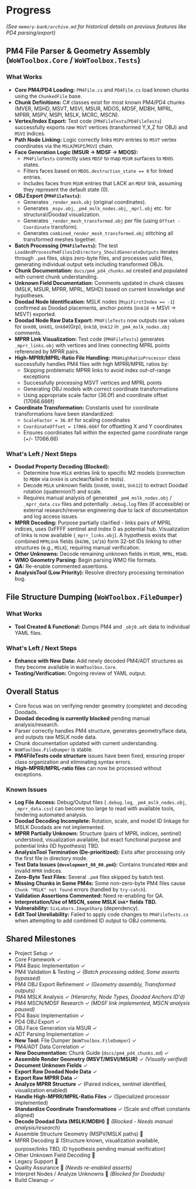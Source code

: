 # Progress

*(See `memory-bank/archive.md` for historical details on previous features like PD4 parsing/export)*

## PM4 File Parser & Geometry Assembly (`WoWToolbox.Core` / `WoWToolbox.Tests`)

### What Works
*   **Core PM4/PD4 Loading:** `PM4File.cs` and `PD4File.cs` load known chunks using the `ChunkedFile` base.
*   **Chunk Definitions:** C# classes exist for most known PM4/PD4 chunks (MVER, MSHD, MSVT, MSVI, MSUR, MDOS, MDSF, MDBH, MPRL, MPRR, MSPV, MSPI, MSLK, MCRC, MSCN).
*   **Vertex/Index Export:** Test code (`PM4FileTests`/`PD4FileTests`) successfully exports raw `MSVT` vertices (transformed Y,X,Z for OBJ) and `MSVI` indices.
*   **Path Node Linking:** Logic correctly links `MSPV` entries to `MSVT` vertex coordinates via the `MSLK`/`MSPI`/`MSVI` chain.
*   **Face Generation Logic (MSUR -> MDSF -> MDOS):**
    *   `PM4FileTests` correctly uses `MDSF` to map `MSUR` surfaces to `MDOS` states.
    *   Filters faces based on `MDOS.destruction_state == 0` for linked entries.
    *   Includes faces from `MSUR` entries that LACK an `MDSF` link, assuming they represent the default state (0).
*   **OBJ Export (`PM4FileTests`):**
    *   Generates `_render_mesh.obj` (original coordinates).
    *   Generates `_mspv.obj`, `_pm4_mslk_nodes.obj`, `_mprl.obj` etc. for structural/Doodad visualization.
    *   Generates `_render_mesh_transformed.obj` per file (using `Offset - Coordinate` transform).
    *   Generates `combined_render_mesh_transformed.obj` stitching all transformed meshes together.
*   **Batch Processing (`PM4FileTests`):** The test `LoadAndProcessPm4FilesInDirectory_ShouldGenerateOutputs` iterates through `.pm4` files, skips zero-byte files, and processes valid files, generating individual output sets including transformed OBJs.
*   **Chunk Documentation:** `docs/pm4_pd4_chunks.md` created and populated with current chunk understanding.
*   **Unknown Field Documentation:** Comments updated in chunk classes (MSLK, MSUR, MPRR, MPRL, MSHD) based on current knowledge and hypotheses.
*   **Doodad Node Identification:** MSLK nodes (`MspiFirstIndex == -1`) confirmed as Doodad placements, anchor points (`Unk10` -> MSVI -> MSVT) exported.
*   **Doodad Node Raw Data Export:** `PM4FileTests` now outputs raw values for `Unk00`, `Unk01`, `Unk04`(Grp), `Unk10`, `Unk12` in `_pm4_mslk_nodes.obj` comments.
*   **MPRR Link Visualization:** Test code (`PM4FileTests`) generates `_mprr_links.obj` with vertices and lines connecting MPRL points referenced by MPRR pairs.
*   **High-MPRR/MPRL-Ratio File Handling:** `PM4HighRatioProcessor` class successfully handles PM4 files with high MPRR/MPRL ratios by:
    *   Skipping problematic MPRR links to avoid index out-of-range exceptions
    *   Successfully processing MSVT vertices and MPRL points
    *   Generating OBJ models with correct coordinate transformations
    *   Using appropriate scale factor (36.0f) and coordinate offset (17066.666f)
*   **Coordinate Transformation:** Constants used for coordinate transformations have been standardized:
    *   `ScaleFactor = 36.0f` for scaling coordinates
    *   `CoordinateOffset = 17066.666f` for offsetting X and Y coordinates
    *   Ensures coordinates fall within the expected game coordinate range (+/- 17066.66)

### What's Left / Next Steps
*   **Doodad Property Decoding (Blocked):**
    *   Determine how `MSLK` entries link to specific M2 models (connection to `MDBH` via `Unk04` is unclear/failed in tests).
    *   Decode `MSLK` unknown fields (`Unk00`, `Unk01`, `Unk12`) to extract Doodad rotation (quaternion?) and scale.
    *   Requires manual analysis of generated `_pm4_mslk_nodes.obj` / `_mprr_data.csv` files and potentially `.debug.log` files (if accessible) or external research/reverse engineering due to lack of documentation and log access issues.
*   **MPRR Decoding:** Purpose partially clarified - links pairs of MPRL indices, uses 0xFFFF sentinel and index 0 as potential hub. Visualization of links is now available (`_mprr_links.obj`). A hypothesis exists that combined `MPRLUnk` fields (`04`/`06`, `14`/`16`) form 32-bit IDs linking to other structures (e.g., `MSLK`), requiring manual verification.
*   **Other Unknowns:** Decode remaining unknown fields in `MSUR`, `MPRL`, `MSHD`.
*   **WMO Geometry Parsing:** Begin parsing WMO file formats.
*   **QA:** Re-enable commented assertions.
*   **AnalysisTool (Low Priority):** Resolve directory processing termination bug.

## File Structure Dumping (`WoWToolbox.FileDumper`)

### What Works
*   **Tool Created & Functional:** Dumps PM4 and `_obj0.adt` data to individual YAML files.

### What's Left / Next Steps
*   **Enhance with New Data:** Add newly decoded PM4/ADT structures as they become available in `WoWToolbox.Core`.
*   **Testing/Verification:** Ongoing review of YAML output.

## Overall Status
*   Core focus was on verifying render geometry (complete) and decoding Doodads.
*   **Doodad decoding is currently blocked** pending manual analysis/research.
*   Parser correctly handles PM4 structure, generates geometry/face data, and outputs raw MSLK node data.
*   Chunk documentation updated with current understanding.
*   `WoWToolbox.FileDumper` is stable.
*   **PM4FileTests code structure** issues have been fixed, ensuring proper class organization and eliminating syntax errors.
*   **High-MPRR/MPRL-ratio files** can now be processed without exceptions.

### Known Issues
*   **Log File Access:** Debug/Output files (`.debug.log`, `_pm4_mslk_nodes.obj`, `_mprr_data.csv`) can become too large to read with available tools, hindering automated analysis.
*   **Doodad Decoding Incomplete:** Rotation, scale, and model ID linkage for MSLK Doodads are not implemented.
*   **MPRR Partially Unknown:** Structure (pairs of MPRL indices, sentinel) understood, visualization available, but exact functional purpose and potential links (ID hypothesis) TBD.
*   **AnalysisTool Termination (De-prioritized):** Exits after processing only the first file in directory mode.
*   **Test Data Issues (`development_00_00.pm4`):** Contains truncated `MDBH` and invalid `MPRR` indices.
*   **Zero-Byte Test Files:** Several `.pm4` files skipped by batch test.
*   **Missing Chunks in Some PM4s:** Some non-zero-byte PM4 files cause `Chunk "MSLK" not found` errors (handled by `try-catch`).
*   **Validation Assertions Commented:** Need re-enabling for QA.
*   **Interpretation/Use of MSCN, some MSLK `Unk*` fields TBD.**
*   **Vulnerability:** `SixLabors.ImageSharp` (dependency).
*   **Edit Tool Unreliability:** Failed to apply code changes to `PM4FileTests.cs` when attempting to add combined ID output to OBJ comments.

## Shared Milestones

*   Project Setup ✓
*   Core Framework ✓
*   PM4 Basic Implementation ✓
*   PM4 Validation & Testing ✓ *(Batch processing added, Some asserts bypassed)*
*   PM4 OBJ Export Refinement ✓ *(Geometry assembly, Transformed outputs)*
*   PM4 MSLK Analysis ✓ *(Hierarchy, Node Types, Doodad Anchors ID'd)*
*   PM4 MSCN/MDSF Research ✓ *(MDSF link implemented, MSCN analysis paused)*
*   PD4 Basic Implementation ✓
*   PD4 OBJ Export ✓
*   OBJ Face Generation via MSUR ✓
*   ADT Parsing Implementation ✓
*   **New Tool:** File Dumper (`WoWToolbox.FileDumper`) ✓
*   PM4/ADT Data Correlation ✓
*   **New Documentation:** Chunk Guide (`docs/pm4_pd4_chunks.md`) ✓
*   **Assemble Render Geometry (MSVT/MSVI/MSUR)** ✓ *(Visually verified)*
*   **Document Unknown Fields** ✓
*   **Export Raw Doodad Node Data** ✓
*   **Export Raw MPRR Data** ✓
*   **Analyze MPRR Structure** ✓ (Paired indices, sentinel identified, visualization enabled)
*   **Handle High-MPRR/MPRL-Ratio Files** ✓ (Specialized processor implemented)
*   **Standardize Coordinate Transformations** ✓ (Scale and offset constants aligned)
*   **Decode Doodad Data (MSLK/MDBH)** 🚧 *(Blocked - Needs manual analysis/research)*
*   Assemble Structure Geometry (MSPV/MSLK paths) 🔲
*   MPRR Decoding ⏳ (Structure known, visualization available, purpose/links TBD, ID hypothesis pending manual verification)
*   Other Unknown Field Decoding 🔲
*   Legacy Support 🔲
*   Quality Assurance 🔲 *(Needs re-enabled asserts)*
*   Interpret Nodes / Analyze Unknowns 🚧 *(Blocked for Doodads)*
*   Build Cleanup ✓ 